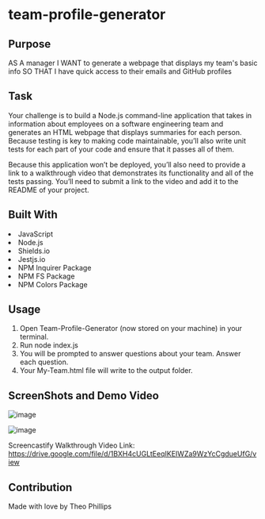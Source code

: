 # team-profile-generator

## Purpose
AS A manager
I WANT to generate a webpage that displays my team's basic info
SO THAT I have quick access to their emails and GitHub profiles

## Task
Your challenge is to build a Node.js command-line application that takes in information about employees on a software engineering team and generates an HTML webpage that displays summaries for each person. Because testing is key to making code maintainable, you’ll also write unit tests for each part of your code and ensure that it passes all of them.

Because this application won’t be deployed, you’ll also need to provide a link to a walkthrough video that demonstrates its functionality and all of the tests passing. You’ll need to submit a link to the video and add it to the README of your project.

## Built With
<li>
JavaScript
</li>
<li>
Node.js
</li> 
<li>
Shields.io
</li>   
<li>
Jestjs.io
</li>      
<li>
NPM Inquirer Package
</li>        
<li>
NPM FS Package
</li>          
<li>
NPM Colors Package
</li>

## Usage 
<ol>
<li>
Open Team-Profile-Generator (now stored on your machine) in your terminal.
</li>
<li>
Run node index.js
</li>
<li>
You will be prompted to answer questions about your team. Answer each question.
</li>
<li>
Your My-Team.html file will write to the output folder.
</li>
</ol>

## ScreenShots and Demo Video
![image](https://user-images.githubusercontent.com/100390351/170894028-08e1eecc-0507-44c3-944d-077de907c9dc.png)

![image](https://user-images.githubusercontent.com/100390351/170894049-7ed90e28-798d-4e36-9356-13af72c3d9ee.png)

Screencastify Walkthrough Video Link: https://drive.google.com/file/d/1BXH4cUGLtEeqIKEIWZa9WzYcCgdueUfG/view

## Contribution
Made with love by Theo Phillips

